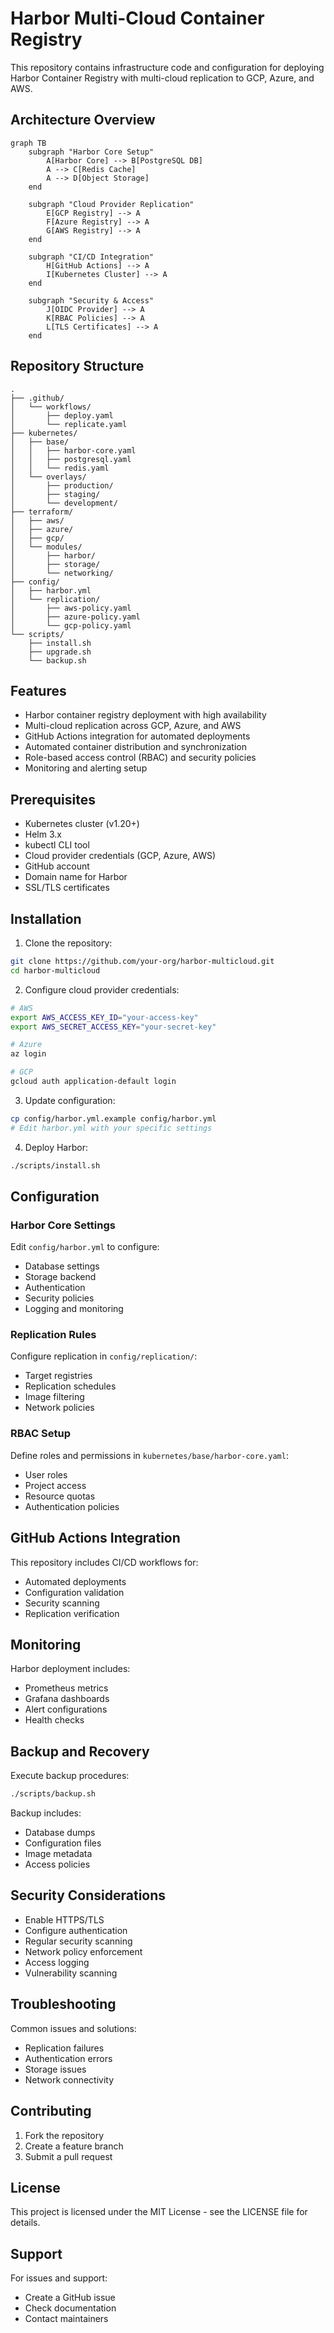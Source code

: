 # Harbor Multi-Cloud Container Registry

This repository contains infrastructure code and configuration for deploying Harbor Container Registry with multi-cloud replication to GCP, Azure, and AWS.

## Architecture Overview

```mermaid
graph TB
    subgraph "Harbor Core Setup"
        A[Harbor Core] --> B[PostgreSQL DB]
        A --> C[Redis Cache]
        A --> D[Object Storage]
    end

    subgraph "Cloud Provider Replication"
        E[GCP Registry] --> A
        F[Azure Registry] --> A
        G[AWS Registry] --> A
    end

    subgraph "CI/CD Integration"
        H[GitHub Actions] --> A
        I[Kubernetes Cluster] --> A
    end

    subgraph "Security & Access"
        J[OIDC Provider] --> A
        K[RBAC Policies] --> A
        L[TLS Certificates] --> A
    end
```

## Repository Structure

```
.
├── .github/
│   └── workflows/
│       ├── deploy.yaml
│       └── replicate.yaml
├── kubernetes/
│   ├── base/
│   │   ├── harbor-core.yaml
│   │   ├── postgresql.yaml
│   │   └── redis.yaml
│   └── overlays/
│       ├── production/
│       ├── staging/
│       └── development/
├── terraform/
│   ├── aws/
│   ├── azure/
│   ├── gcp/
│   └── modules/
│       ├── harbor/
│       ├── storage/
│       └── networking/
├── config/
│   ├── harbor.yml
│   └── replication/
│       ├── aws-policy.yaml
│       ├── azure-policy.yaml
│       └── gcp-policy.yaml
└── scripts/
    ├── install.sh
    ├── upgrade.sh
    └── backup.sh
```

## Features

- Harbor container registry deployment with high availability
- Multi-cloud replication across GCP, Azure, and AWS
- GitHub Actions integration for automated deployments
- Automated container distribution and synchronization
- Role-based access control (RBAC) and security policies
- Monitoring and alerting setup

## Prerequisites

- Kubernetes cluster (v1.20+)
- Helm 3.x
- kubectl CLI tool
- Cloud provider credentials (GCP, Azure, AWS)
- GitHub account
- Domain name for Harbor
- SSL/TLS certificates

## Installation

1. Clone the repository:
```bash
git clone https://github.com/your-org/harbor-multicloud.git
cd harbor-multicloud
```

2. Configure cloud provider credentials:
```bash
# AWS
export AWS_ACCESS_KEY_ID="your-access-key"
export AWS_SECRET_ACCESS_KEY="your-secret-key"

# Azure
az login

# GCP
gcloud auth application-default login
```

3. Update configuration:
```bash
cp config/harbor.yml.example config/harbor.yml
# Edit harbor.yml with your specific settings
```

4. Deploy Harbor:
```bash
./scripts/install.sh
```

## Configuration

### Harbor Core Settings

Edit `config/harbor.yml` to configure:
- Database settings
- Storage backend
- Authentication
- Security policies
- Logging and monitoring

### Replication Rules

Configure replication in `config/replication/`:
- Target registries
- Replication schedules
- Image filtering
- Network policies

### RBAC Setup

Define roles and permissions in `kubernetes/base/harbor-core.yaml`:
- User roles
- Project access
- Resource quotas
- Authentication policies

## GitHub Actions Integration

This repository includes CI/CD workflows for:
- Automated deployments
- Configuration validation
- Security scanning
- Replication verification

## Monitoring

Harbor deployment includes:
- Prometheus metrics
- Grafana dashboards
- Alert configurations
- Health checks

## Backup and Recovery

Execute backup procedures:
```bash
./scripts/backup.sh
```

Backup includes:
- Database dumps
- Configuration files
- Image metadata
- Access policies

## Security Considerations

- Enable HTTPS/TLS
- Configure authentication
- Regular security scanning
- Network policy enforcement
- Access logging
- Vulnerability scanning

## Troubleshooting

Common issues and solutions:
- Replication failures
- Authentication errors
- Storage issues
- Network connectivity

## Contributing

1. Fork the repository
2. Create a feature branch
3. Submit a pull request

## License

This project is licensed under the MIT License - see the LICENSE file for details.

## Support

For issues and support:
- Create a GitHub issue
- Check documentation
- Contact maintainers
